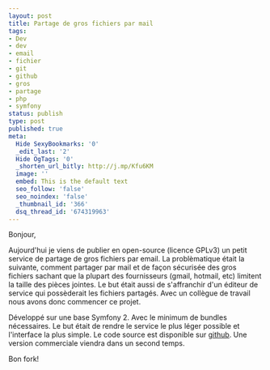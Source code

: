 ```yaml
---
layout: post
title: Partage de gros fichiers par mail
tags:
- Dev
- dev
- email
- fichier
- git
- github
- gros
- partage
- php
- symfony
status: publish
type: post
published: true
meta:
  Hide SexyBookmarks: '0'
  _edit_last: '2'
  Hide OgTags: '0'
  _shorten_url_bitly: http://j.mp/Kfu6KM
  image: ''
  embed: This is the default text
  seo_follow: 'false'
  seo_noindex: 'false'
  _thumbnail_id: '366'
  dsq_thread_id: '674319963'
---
```

Bonjour,

Aujourd'hui je viens de publier en open-source (licence GPLv3) un petit service de partage de gros fichiers par email. La problèmatique était la suivante, comment partager par mail et de façon sécurisée des gros fichiers sachant que la plupart des fournisseurs (gmail, hotmail, etc) limitent la taille des pièces jointes. Le but était aussi de s'affranchir d'un éditeur de service qui possèderait les fichiers partagés. Avec un collègue de travail nous avons donc commencer ce projet.

Développé sur une base Symfony 2. Avec le minimum de bundles nécessaires. Le but était de rendre le service le plus léger possible et l'interface la plus simple. Le code source est disponible sur [github](https://github.com/wanadev/fiftysent). Une version commerciale viendra dans un second temps.

Bon fork!
